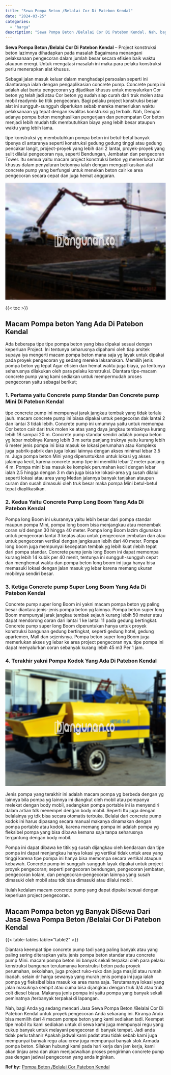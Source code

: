 ```yaml
---
title: "Sewa Pompa Beton /Belalai Cor Di Patebon Kendal"
date: "2024-03-25"
categories: 
  - "harga"
description: "Sewa Pompa Beton /Belalai Cor Di Patebon Kendal. Nah, bagi Anda yg sedang mencari Jasa Sewa Pompa Beton /Belalai Cor Di Patebon Kendal untuk proyek pengecora..."
---
```


**Sewa Pompa Beton /Belalai Cor Di Patebon Kendal** – Project konstruksi beton lazimnya dihadapkan pada masalah Bagaimana menangani pelaksanaan pengecoran dalam jumlah besar secara efisien baik waktu ataupun energi. Untuk mengatasi masalah ini maka para pelaku konstruksi perlu menerapkan alat khusus.

Sebagai jalan masuk keluar dalam menghadapi persoalan seperti ini diantaranya ialah dengan pengaplikasian concrete pump. Concrete pump ini adalah alat bantu pengecoran yg dijadikan khusus untuk menyalurkan Cor beton yg telah jadi atau Cor beton yg sudah siap curah dari truk molen atau mobil readymix ke titik pengecoran. Bagi pelaku project konstruksi besar alat ini sungguh-sungguh diperlukan sebab mereka memerlukan waktu pelaksanaan yg tepat dengan kwalitas konstruksi yg terbaik. Nah, Dengan adanya pompa beton menghasilkan pengerjaan dan penempatan Cor beton menjadi lebih mudah tdk membutuhkan biaya yang lebih besar ataupun waktu yang lebih lama.

tipe konstruksi yg membutuhkan pompa beton ini betul-betul banyak tipenya di antaranya seperti konstruksi gedung gedung tinggi atau gedung pencakar langit, project-proyek yang lebih dari 2 lantai, proyek-proyek yang sulit dilalui pengecoran nya, seperti Bendungan, Jembatan dan pengecoran Tower. Itu semua yaitu macam project konstruksi beton yg memerlukan alat khusus dalam penyaluran betonnya ialah dengan mengaplikasikan alat concrete pump yang berfungsi untuk menekan beton cair ke area pengecoran secara cepat dan juga hemat anggaran.

![Sewa Pompa Beton /Belalai Cor Di Patebon Kendal](/images/sewa-concrete-pump-28.png)

{{< toc >}}

## Macam Pompa beton Yang Ada Di Patebon Kendal

Ada beberapa tipe tipe pompa beton yang bisa dipakai sesuai dengan keperluan Project. Ini tentunya seharusnya dipahami oleh tiap arsitek supaya iya mengerti macam pompa beton mana saja yg layak untuk dipakai pada proyek pengecoran yg sedang mereka laksanakan. Memilih jenis pompa beton yg tepat Agar efisien dan hemat waktu juga biaya, ya tentunya seharusnya dilakukan oleh para pelaku konstruksi. Diantara tipe-macam concrete pump yang kami sediakan untuk mempermudah proses pengecoran yaitu sebagai berikut;

### 1\. Pertama yaitu Concrete pump Standar Dan Concrete pump Mini Di Patebon Kendal

tipe concrete pump ini mempunyai jarak jangkau tembak yang tidak terlalu jauh. macam concrete pump ini biasa dipakai untuk pengecoran dak lantai 2 dan lantai 3 tidak lebih. Concrete pump ini umumnya yaitu untuk memompa Cor beton cair dari truk molen ke atas yang daya jangkau tembaknya kurang lebih 18 sampai 20 m. Concrete pump standar sendiri adalah pompa beton yg lebar mobilnya Kurang lebih 3 m serta panjang truknya yaitu kurang lebih 6 meter jenis pompa ini bisa masuk ke lokasi perumahan atau Kompleks juga pabrik-pabrik dan juga lokasi lainnya dengan akses minimal lebar 3.5 m. Juga pompa beton Mini yang diperuntukkan untuk lokasi yg akses jalannya kecil, karena concrete pump tipe ini memiliki lebar 2 meter panjang 4 m. Pompa mini bisa masuk ke komplek perumahan kecil dengan lebar ialah 2.5 hingga dengan 3 m dan juga bisa ke lokasi-area yg susah dilalui seperti lokasi atau area yang Medan jalannya banyak tanjakan ataupun curam dan susah dimasuki oleh truk besar maka pompa Mini betul-betul tepat diaplikasikan.

### 2\. Kedua Yaitu Concrete Pump Long Boom Yang Ada Di Patebon Kendal

Pompa long Boom ini ukurannya yaitu lebih besar dari pompa standar maupun pompa Mini, pompa long boom bisa menjangkau atau menembak coran s/d dengan 30 hingga 40 meter. Pompa long Boom lazim digunakan untuk pengecoran lantai 3 keatas atau untuk pengecoran jembatan dan atau untuk pengecoran vertikal dengan jangkauan lebih dari 40 meter. Pompa long boom juga mempunyai kecepatan tembak yg lebih kuat /lebih tepat dari pompa standar. Concrete pump jenis long Boom ini dapat memompa kurang lebih 14 kubik per 40 menit, tentunya ini sungguh-sungguh cepat dan menghemat waktu dan pompa beton long boom ini juga hanya bisa memasuki lokasi dengan jalan masuk yg lebar karena memang ukuran mobilnya sendiri besar.

### 3\. Ketiga Concrete pump Super Long Boom Yang Ada Di Patebon Kendal

Concrete pump super long Boom ini yakni macam pompa beton yg paling besar diantara jenis-jenis pompa beton yg lainnya. Pompa beton super long Boom mempunyai jarak jangkau tembak sejauh kurang lebih 50 meter atau dapat mendorong coran dari lantai 1 ke lantai 11 pada gedung bertingkat. Concrete pump super long Boom diperuntukan hanya untuk proyek konstruksi bangunan gedung bertingkat, seperti gedung hotel, gedung apartemen, Mall dan sejenisnya. Pompa beton super long Boom juga memerlukan akses yg lebar ke area project pengecoran nya. tipe pompa ini dapat menyalurkan coran sebanyak kurang lebih 45 m3 Per 1 jam.

### 4\. Terakhir yakni Pompa Kodok Yang Ada Di Patebon Kendal

![Sewa Pompa Beton /Belalai Cor Di Patebon Kendal](/images/sewa-concrete-pump-20.png)

Jenis pompa yang terakhir ini adalah macam pompa yg berbeda dengan yg lainnya bila pompa yg lainnya ini diangkut oleh mobil atau pompanya melekat dengan body mobil, sedangkan pompa portable ini ia menyendiri dalam artian tdk menempel dengan body mobil. Seperti Itu juga dengan belalainya yg tdk bisa secara otomatis terbuka. Belalai dari concrete pump kodok ini harus dipasang secara manual makanya dinamakan dengan pompa portable atau kodok, karena memang pompa ini adalah pompa yg fleksibel pompa yang bisa dibawa kemana saja tanpa seharusnya tergantung dengan body mobil.

Pompa ini dapat dibawa ke titik yg susah dijangkau oleh kendaraan dan tipe pompa ini dapat menjangkau hanya lokasi yg vertikal tidak untuk area yang tinggi karena tipe pompa ini hanya bisa memompa secara vertikal ataupun kebawah. Concrete pump ini sungguh-sungguh layak dipakai untuk project proyek pengecoran; seperti pengecoran bendungan, pengecoran jembatan, pengecoran kolam, dan pengecoran-pengecoran lainnya yang susah dimasuki oleh mobil atau tdk bisa dimasuki atau dilalui mobil.

Itulah kedalam macam concrete pump yang dapat dipakai sesuai dengan keperluan project pengecoran.

## Macam Pompa beton yg Banyak DiSewa Dari Jasa Sewa Pompa Beton /Belalai Cor Di Patebon Kendal

{{< table-tables table="table2" >}}

Diantara keempat tipe concrete pump tadi yang paling banyak atau yang paling sering diterapkan yaitu jenis pompa beton standar atau concrete pump Mini. macam pompa beton ini banyak sekali terpakai oleh para pelaku konstruksi bangunan terutamanya konstruksi beton pada proyek perumahan, sekolahan, juga project ruko-ruko dan juga masjid atau rumah ibadah. selain dr harga sewanya yang murah jenis pompa ini juga ialah pompa yg fleksibel bisa masuk ke area mana saja. Terutamanya lokasi yang jalan masuknya sempit atau cuma bisa dijangkau dengan truk 3/4 atau truk colt diesel biasa. Makanya jenis pompa ini yaitu pompa yang banyak sekali peminatnya /terbanyak terpakai di lapangan.

Nah, bagi Anda yg sedang mencari Jasa Sewa Pompa Beton /Belalai Cor Di Patebon Kendal untuk proyek pengecoran Anda sekarang ini. Kiranya Anda bisa memilih dari 4 macam pompa beton yang kami sediakan tadi. Keempat tipe mobil itu kami sediakan untuk di sewa kami juga mempunyai regu yang cukup banyak untuk melayani pengecoran di banyak tempat. Jadi anda tidak perlu tahanir Apakah jadwal kami padat atau tidak sebab kami juga mempunyai banyak regu atau crew juga mempunyai banyak stok Armada pompa beton. Silakan hubungi kami pada hari kerja dan jam kerja, kami akan tinjau area dan akan menjadwalkan proses pengiriman concrete pump pas dengan jadwal pengecoran yang anda inginkan.

**Ref by:** [Pompa Beton /Belalai Cor Patebon Kendal](https://id.wikipedia.org/wiki/Pompa)
